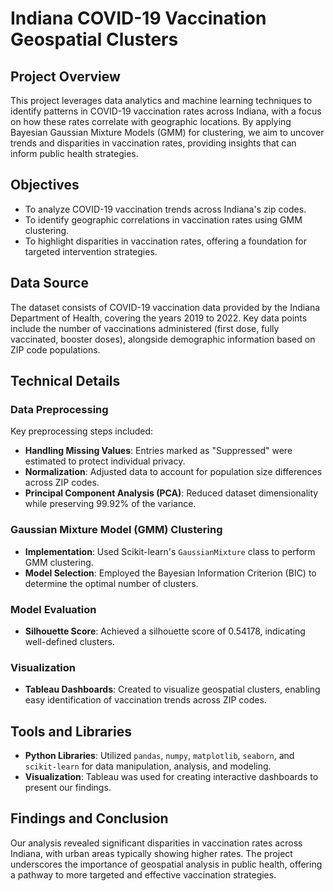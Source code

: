 # Indiana COVID-19 Vaccination Geospatial Clusters

## Project Overview
This project leverages data analytics and machine learning techniques to identify patterns in COVID-19 vaccination rates across Indiana, with a focus on how these rates correlate with geographic locations. By applying Bayesian Gaussian Mixture Models (GMM) for clustering, we aim to uncover trends and disparities in vaccination rates, providing insights that can inform public health strategies.

## Objectives
- To analyze COVID-19 vaccination trends across Indiana's zip codes.
- To identify geographic correlations in vaccination rates using GMM clustering.
- To highlight disparities in vaccination rates, offering a foundation for targeted intervention strategies.

## Data Source
The dataset consists of COVID-19 vaccination data provided by the Indiana Department of Health, covering the years 2019 to 2022. Key data points include the number of vaccinations administered (first dose, fully vaccinated, booster doses), alongside demographic information based on ZIP code populations.

## Technical Details

### Data Preprocessing
Key preprocessing steps included:
- **Handling Missing Values**: Entries marked as "Suppressed" were estimated to protect individual privacy.
- **Normalization**: Adjusted data to account for population size differences across ZIP codes.
- **Principal Component Analysis (PCA)**: Reduced dataset dimensionality while preserving 99.92% of the variance.

### Gaussian Mixture Model (GMM) Clustering
- **Implementation**: Used Scikit-learn's `GaussianMixture` class to perform GMM clustering.
- **Model Selection**: Employed the Bayesian Information Criterion (BIC) to determine the optimal number of clusters.

### Model Evaluation
- **Silhouette Score**: Achieved a silhouette score of 0.54178, indicating well-defined clusters.

### Visualization
- **Tableau Dashboards**: Created to visualize geospatial clusters, enabling easy identification of vaccination trends across ZIP codes.

## Tools and Libraries
- **Python Libraries**: Utilized `pandas`, `numpy`, `matplotlib`, `seaborn`, and `scikit-learn` for data manipulation, analysis, and modeling.
- **Visualization**: Tableau was used for creating interactive dashboards to present our findings.

## Findings and Conclusion
Our analysis revealed significant disparities in vaccination rates across Indiana, with urban areas typically showing higher rates. The project underscores the importance of geospatial analysis in public health, offering a pathway to more targeted and effective vaccination strategies.

